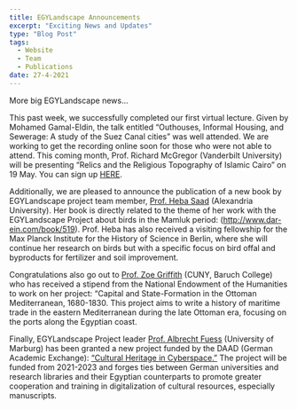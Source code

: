 ```yaml
---
title: EGYLandscape Announcements
excerpt: "Exciting News and Updates"
type: "Blog Post"
tags:
  - Website
  - Team
  - Publications
date: 27-4-2021
---
```


More big EGYLandscape news...

This past week, we successfully completed our first virtual lecture. Given by Mohamed Gamal-Eldin, the talk entitled “Outhouses, Informal Housing, and Sewerage: A study of the Suez Canal cities” was well attended. We are working to get the recording online soon for those who were not able to attend. This coming month, Prof. Richard McGregor (Vanderbilt University) will be presenting “Relics and the Religious Topography of Islamic Cairo” on 19 May. You can sign up [HERE](https://forms.gle/prTZ2HWMC277eYmb9).

Additionally, we are pleased to announce the publication of a new book by EGYLandscape project team member, [Prof. Heba Saad](https://www.egylandscape.org/members/HebaSaadAbdelnaby/) (Alexandria University). Her book is directly related to the theme of her work with the EGYLandscape Project about birds in the Mamluk period: (http://www.dar-ein.com/book/519). Prof. Heba has also received a visiting fellowship for the Max Planck Institute for the History of Science in Berlin, where she will continue her research on birds but with a specific focus on bird offal and byproducts for fertilizer and soil improvement.  

Congratulations also go out to [Prof. Zoe Griffith](https://www.egylandscape.org/members/ZoeGriffith/) (CUNY, Baruch College) who has received a stipend from the National Endowment of the Humanities to work on her project: “Capital and State-Formation in the Ottoman Mediterranean, 1680-1830. This project aims to write a history of maritime trade in the eastern Mediterranean during the late Ottoman era, focusing on the ports along the Egyptian coast.

Finally, EGYLandscape Project leader [Prof. Albrecht Fuess](https://www.egylandscape.org/members/AlbrechtFuess/) (University of Marburg) has been granted a new project funded by the DAAD (German Academic Exchange): [“Cultural Heritage in Cyberspace.”](https://www.uni-marburg.de/de/cnms/islamwissenschaft/aktuelles/nachrichten/cultural-heritage-in-cyberspace-wins-the-daad2019s-long-term-support-under-the-german-egyptian-progress-partnership-for-2021-2023) The project will be funded from 2021-2023 and forges ties between German universities and research libraries and their Egyptian counterparts to promote greater cooperation and training in digitalization of cultural resources, especially manuscripts. 
